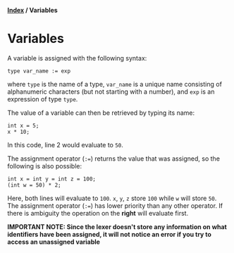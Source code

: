 **[Index](index) / Variables**

# Variables
A variable is assigned with the following syntax:
```
type var_name := exp
```
where `type` is the name of a type, `var_name` is a unique name consisting of alphanumeric characters (but not starting with a number), and `exp` is an expression of type `type`.

The value of a variable can then be retrieved by typing its name:
```
int x = 5;
x * 10;
```
In this code, line 2 would evaluate to `50`.

The assignment operator (`:=`) returns the value that was assigned, so the following is also possible:
```
int x = int y = int z = 100;
(int w = 50) * 2;
```
Here, both lines will evaluate to `100`. `x`, `y`, `z` store `100` while `w` will store `50`.
The assignment operator (`:=`) has lower priority than any other operator. If there is ambiguity the operation on the **right** will evaluate first.

**IMPORTANT NOTE: Since the lexer doesn't store any information on what identifiers have been assigned, it will not notice an error if you try to access an unassigned variable**